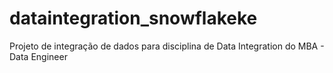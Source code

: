 # dataintegration_snowflakeke
Projeto de integração de dados para disciplina de Data Integration do MBA - Data Engineer
